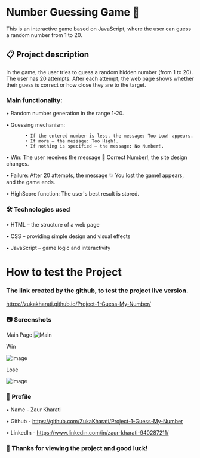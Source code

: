 # **Number Guessing Game 🎯**

This is an interactive game based on JavaScript, where the user can guess a random number from 1 to 20.

## 📋 Project description

In the game, the user tries to guess a random hidden number (from 1 to 20). The user has 20 attempts. After each attempt, the web page shows whether their guess is correct or how close they are to the target.

### Main functionality:

• Random number generation in the range 1-20.

• Guessing mechanism:

           • If the entered number is less, the message: Too Low! appears.
           • If more – the message: Too High!.
           • If nothing is specified – the message: No Number!.

• Win: The user receives the message 🎉 Correct Number!, the site design changes.

• Failure: After 20 attempts, the message 💥 You lost the game! appears, and the game ends.

• HighScore function: The user's best result is stored.

### 🛠️ Technologies used
• HTML – the structure of a web page

• CSS – providing simple design and visual effects

• JavaScript – game logic and interactivity

# How to test the Project

### The link created by the github, to test the project live version.

https://zukakharati.github.io/Project-1-Guess-My-Number/

### 📷 Screenshots

Main Page
![Main](https://github.com/user-attachments/assets/fc3cb82e-c9c2-41bb-96ba-ce57c07e9821)

Win

![image](https://github.com/user-attachments/assets/13ca53a4-fde8-4506-80c6-98bda5aaf747)

Lose

![image](https://github.com/user-attachments/assets/f60ee819-e88f-476a-a858-dc029a28fad9)

### 📝 Profile
• Name - Zaur Kharati

• Github - https://github.com/ZukaKharati/Project-1-Guess-My-Number

• LinkedIn - https://www.linkedin.com/in/zaur-kharati-940287211/


### 🎉 Thanks for viewing the project and good luck!






